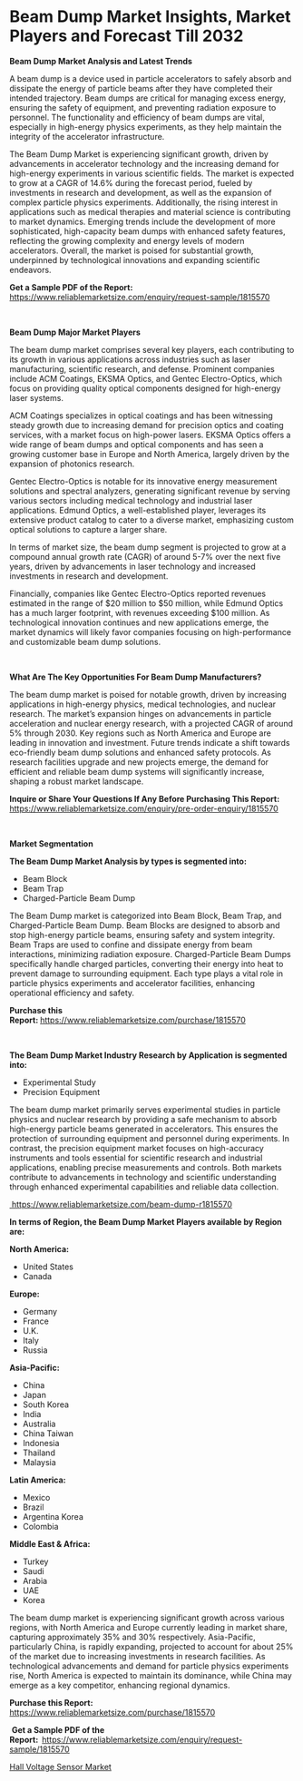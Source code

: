 <p><h1>Beam Dump Market Insights, Market Players and Forecast Till 2032</h1></p><p><strong>Beam Dump Market Analysis and Latest Trends</strong></p>
<p><p>A beam dump is a device used in particle accelerators to safely absorb and dissipate the energy of particle beams after they have completed their intended trajectory. Beam dumps are critical for managing excess energy, ensuring the safety of equipment, and preventing radiation exposure to personnel. The functionality and efficiency of beam dumps are vital, especially in high-energy physics experiments, as they help maintain the integrity of the accelerator infrastructure.</p><p>The Beam Dump Market is experiencing significant growth, driven by advancements in accelerator technology and the increasing demand for high-energy experiments in various scientific fields. The market is expected to grow at a CAGR of 14.6% during the forecast period, fueled by investments in research and development, as well as the expansion of complex particle physics experiments. Additionally, the rising interest in applications such as medical therapies and material science is contributing to market dynamics. Emerging trends include the development of more sophisticated, high-capacity beam dumps with enhanced safety features, reflecting the growing complexity and energy levels of modern accelerators. Overall, the market is poised for substantial growth, underpinned by technological innovations and expanding scientific endeavors.</p></p>
<p><strong>Get a Sample PDF of the Report:&nbsp;</strong> <a href="https://www.reliablemarketsize.com/enquiry/request-sample/1815570?utm_campaign=2192&utm_medium=2&utm_source=Github&utm_content=ia&utm_term=11022025&utm_id=beam-dump">https://www.reliablemarketsize.com/enquiry/request-sample/1815570</a></p>
<p>&nbsp;</p>
<p><strong>Beam Dump Major Market Players</strong></p>
<p><p>The beam dump market comprises several key players, each contributing to its growth in various applications across industries such as laser manufacturing, scientific research, and defense. Prominent companies include ACM Coatings, EKSMA Optics, and Gentec Electro-Optics, which focus on providing quality optical components designed for high-energy laser systems.</p><p>ACM Coatings specializes in optical coatings and has been witnessing steady growth due to increasing demand for precision optics and coating services, with a market focus on high-power lasers. EKSMA Optics offers a wide range of beam dumps and optical components and has seen a growing customer base in Europe and North America, largely driven by the expansion of photonics research.</p><p>Gentec Electro-Optics is notable for its innovative energy measurement solutions and spectral analyzers, generating significant revenue by serving various sectors including medical technology and industrial laser applications. Edmund Optics, a well-established player, leverages its extensive product catalog to cater to a diverse market, emphasizing custom optical solutions to capture a larger share.</p><p>In terms of market size, the beam dump segment is projected to grow at a compound annual growth rate (CAGR) of around 5-7% over the next five years, driven by advancements in laser technology and increased investments in research and development. </p><p>Financially, companies like Gentec Electro-Optics reported revenues estimated in the range of $20 million to $50 million, while Edmund Optics has a much larger footprint, with revenues exceeding $100 million. As technological innovation continues and new applications emerge, the market dynamics will likely favor companies focusing on high-performance and customizable beam dump solutions.</p></p>
<p>&nbsp;</p>
<p><strong>What Are The Key Opportunities For Beam Dump Manufacturers?</strong></p>
<p><p>The beam dump market is poised for notable growth, driven by increasing applications in high-energy physics, medical technologies, and nuclear research. The market’s expansion hinges on advancements in particle acceleration and nuclear energy research, with a projected CAGR of around 5% through 2030. Key regions such as North America and Europe are leading in innovation and investment. Future trends indicate a shift towards eco-friendly beam dump solutions and enhanced safety protocols. As research facilities upgrade and new projects emerge, the demand for efficient and reliable beam dump systems will significantly increase, shaping a robust market landscape.</p></p>
<p><strong>Inquire or Share Your Questions If Any Before Purchasing This Report:</strong> <a href="https://www.reliablemarketsize.com/enquiry/pre-order-enquiry/1815570?utm_campaign=2192&utm_medium=2&utm_source=Github&utm_content=ia&utm_term=11022025&utm_id=beam-dump">https://www.reliablemarketsize.com/enquiry/pre-order-enquiry/1815570</a></p>
<p>&nbsp;</p>
<p><strong>Market Segmentation</strong></p>
<p><strong>The Beam Dump Market Analysis by types is segmented into:</strong></p>
<p><ul><li>Beam Block</li><li>Beam Trap</li><li>Charged-Particle Beam Dump</li></ul></p>
<p><p>The Beam Dump market is categorized into Beam Block, Beam Trap, and Charged-Particle Beam Dump. Beam Blocks are designed to absorb and stop high-energy particle beams, ensuring safety and system integrity. Beam Traps are used to confine and dissipate energy from beam interactions, minimizing radiation exposure. Charged-Particle Beam Dumps specifically handle charged particles, converting their energy into heat to prevent damage to surrounding equipment. Each type plays a vital role in particle physics experiments and accelerator facilities, enhancing operational efficiency and safety.</p></p>
<p><strong>Purchase this Report:&nbsp;</strong><a href="https://www.reliablemarketsize.com/purchase/1815570?utm_campaign=2192&utm_medium=2&utm_source=Github&utm_content=ia&utm_term=11022025&utm_id=beam-dump">https://www.reliablemarketsize.com/purchase/1815570</a></p>
<p>&nbsp;</p>
<p><strong>The Beam Dump Market Industry Research by Application is segmented into:</strong></p>
<p><ul><li>Experimental Study</li><li>Precision Equipment</li></ul></p>
<p><p>The beam dump market primarily serves experimental studies in particle physics and nuclear research by providing a safe mechanism to absorb high-energy particle beams generated in accelerators. This ensures the protection of surrounding equipment and personnel during experiments. In contrast, the precision equipment market focuses on high-accuracy instruments and tools essential for scientific research and industrial applications, enabling precise measurements and controls. Both markets contribute to advancements in technology and scientific understanding through enhanced experimental capabilities and reliable data collection.</p></p>
<p><a href="https://www.reliablemarketsize.com/beam-dump-r1815570?utm_campaign=2192&utm_medium=2&utm_source=Github&utm_content=ia&utm_term=11022025&utm_id=beam-dump">&nbsp;https://www.reliablemarketsize.com/beam-dump-r1815570</a></p>
<p><strong>In terms of Region, the Beam Dump Market Players available by Region are:</strong></p>
<p>
    <p> <strong> North America: </strong>
        <ul>
            <li>United States</li>
            <li>Canada</li>
        </ul>
        </p> 
    <p> <strong> Europe: </strong>
        <ul>
            <li>Germany</li>
            <li>France</li>
            <li>U.K.</li>
            <li>Italy</li>
            <li>Russia</li>
        </ul>
        </p> 
    <p> <strong> Asia-Pacific: </strong>
        <ul>
            <li>China</li>
            <li>Japan</li>
            <li>South Korea</li>
            <li>India</li>
            <li>Australia</li>
            <li>China Taiwan</li>
            <li>Indonesia</li>
            <li>Thailand</li>
            <li>Malaysia</li>
        </ul>
        </p> 
    <p> <strong> Latin America: </strong>
        <ul>
            <li>Mexico</li>
            <li>Brazil</li>
            <li>Argentina Korea</li>
            <li>Colombia</li>
        </ul>
        </p> 
    <p> <strong> Middle East & Africa: </strong>
        <ul>
            <li>Turkey</li>
            <li>Saudi</li>
            <li>Arabia</li>
            <li>UAE</li>
            <li>Korea</li>
        </ul>
    </p>
    </p>
<p><p>The beam dump market is experiencing significant growth across various regions, with North America and Europe currently leading in market share, capturing approximately 35% and 30% respectively. Asia-Pacific, particularly China, is rapidly expanding, projected to account for about 25% of the market due to increasing investments in research facilities. As technological advancements and demand for particle physics experiments rise, North America is expected to maintain its dominance, while China may emerge as a key competitor, enhancing regional dynamics.</p></p>
<p><strong>Purchase this Report: </strong><a href="https://www.reliablemarketsize.com/purchase/1815570?utm_campaign=2192&utm_medium=2&utm_source=Github&utm_content=ia&utm_term=11022025&utm_id=beam-dump">https://www.reliablemarketsize.com/purchase/1815570</a></p>
<p>&nbsp;<strong>Get a Sample PDF of the Report:&nbsp;&nbsp;</strong><a href="https://www.reliablemarketsize.com/enquiry/request-sample/1815570?utm_campaign=2192&utm_medium=2&utm_source=Github&utm_content=ia&utm_term=11022025&utm_id=beam-dump">https://www.reliablemarketsize.com/enquiry/request-sample/1815570</a></p>
<p><strong></strong></p>
<p><p><a href="https://github.com/WashimHussain441/Market-Research-Report-List-1/blob/main/hall-voltage-sensor-market.md?utm_campaign=2192&utm_medium=2&utm_source=Github&utm_content=ia&utm_term=11022025&utm_id=beam-dump">Hall Voltage Sensor Market</a></p></p>